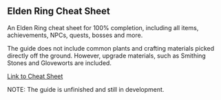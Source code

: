 ## Elden Ring Cheat Sheet

An Elden Ring cheat sheet for 100% completion, including all items, achievements, NPCs, quests, bosses and more.

The guide does not include common plants and crafting materials picked directly off the ground. However, upgrade materials, such as Smithing Stones and Gloveworts are included.

[Link to Cheat Sheet](https://eldenring.redmaw.dev)

NOTE: The guide is unfinished and still in development.
